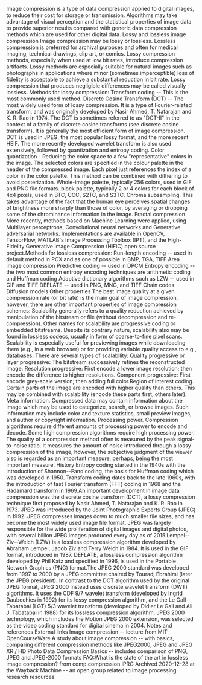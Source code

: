 Image compression is a type of data compression applied to digital
images, to reduce their cost for storage or transmission. Algorithms may
take advantage of visual perception and the statistical properties of
image data to provide superior results compared with generic data
compression methods which are used for other digital data. Lossy and
lossless image compression Image compression may be lossy or lossless.
Lossless compression is preferred for archival purposes and often for
medical imaging, technical drawings, clip art, or comics. Lossy
compression methods, especially when used at low bit rates, introduce
compression artifacts. Lossy methods are especially suitable for natural
images such as photographs in applications where minor (sometimes
imperceptible) loss of fidelity is acceptable to achieve a substantial
reduction in bit rate. Lossy compression that produces negligible
differences may be called visually lossless. Methods for lossy
compression: Transform coding -- This is the most commonly used method.
Discrete Cosine Transform (DCT) -- The most widely used form of lossy
compression. It is a type of Fourier-related transform, and was
originally developed by Nasir Ahmed, T. Natarajan and K. R. Rao in 1974.
The DCT is sometimes referred to as \"DCT-II\" in the context of a
family of discrete cosine transforms (see discrete cosine transform). It
is generally the most efficient form of image compression. DCT is used
in JPEG, the most popular lossy format, and the more recent HEIF. The
more recently developed wavelet transform is also used extensively,
followed by quantization and entropy coding. Color quantization -
Reducing the color space to a few \"representative\" colors in the
image. The selected colors are specified in the colour palette in the
header of the compressed image. Each pixel just references the index of
a color in the color palette. This method can be combined with dithering
to avoid posterization. Whole-image palette, typically 256 colors, used
in GIF and PNG file formats. block palette, typically 2 or 4 colors for
each block of 4x4 pixels, used in BTC, CCC, S2TC, and S3TC. Chroma
subsampling. This takes advantage of the fact that the human eye
perceives spatial changes of brightness more sharply than those of
color, by averaging or dropping some of the chrominance information in
the image. Fractal compression. More recently, methods based on Machine
Learning were applied, using Multilayer perceptrons, Convolutional
neural networks and Generative adversarial networks. Implementations are
available in OpenCV, TensorFlow, MATLAB\'s Image Processing Toolbox
(IPT), and the High-Fidelity Generative Image Compression (HiFiC) open
source project.Methods for lossless compression: Run-length encoding --
used in default method in PCX and as one of possible in BMP, TGA, TIFF
Area image compression Predictive coding -- used in DPCM Entropy
encoding -- the two most common entropy encoding techniques are
arithmetic coding and Huffman coding Adaptive dictionary algorithms such
as LZW -- used in GIF and TIFF DEFLATE -- used in PNG, MNG, and TIFF
Chain codes Diffusion models Other properties The best image quality at
a given compression rate (or bit rate) is the main goal of image
compression, however, there are other important properties of image
compression schemes: Scalability generally refers to a quality reduction
achieved by manipulation of the bitstream or file (without decompression
and re-compression). Other names for scalability are progressive coding
or embedded bitstreams. Despite its contrary nature, scalability also
may be found in lossless codecs, usually in form of coarse-to-fine pixel
scans. Scalability is especially useful for previewing images while
downloading them (e.g., in a web browser) or for providing variable
quality access to e.g., databases. There are several types of
scalability: Quality progressive or layer progressive: The bitstream
successively refines the reconstructed image. Resolution progressive:
First encode a lower image resolution; then encode the difference to
higher resolutions. Component progressive: First encode grey-scale
version; then adding full color.Region of interest coding. Certain parts
of the image are encoded with higher quality than others. This may be
combined with scalability (encode these parts first, others later). Meta
information. Compressed data may contain information about the image
which may be used to categorize, search, or browse images. Such
information may include color and texture statistics, small preview
images, and author or copyright information. Processing power.
Compression algorithms require different amounts of processing power to
encode and decode. Some high compression algorithms require high
processing power. The quality of a compression method often is measured
by the peak signal-to-noise ratio. It measures the amount of noise
introduced through a lossy compression of the image, however, the
subjective judgment of the viewer also is regarded as an important
measure, perhaps, being the most important measure. History Entropy
coding started in the 1940s with the introduction of Shannon--Fano
coding, the basis for Huffman coding which was developed in 1950.
Transform coding dates back to the late 1960s, with the introduction of
fast Fourier transform (FFT) coding in 1968 and the Hadamard transform
in 1969.An important development in image data compression was the
discrete cosine transform (DCT), a lossy compression technique first
proposed by Nasir Ahmed, T. Natarajan and K. R. Rao in 1973. JPEG was
introduced by the Joint Photographic Experts Group (JPEG) in 1992. JPEG
compresses images down to much smaller file sizes, and has become the
most widely used image file format. JPEG was largely responsible for the
wide proliferation of digital images and digital photos, with several
billion JPEG images produced every day as of 2015.Lempel--Ziv--Welch
(LZW) is a lossless compression algorithm developed by Abraham Lempel,
Jacob Ziv and Terry Welch in 1984. It is used in the GIF format,
introduced in 1987. DEFLATE, a lossless compression algorithm developed
by Phil Katz and specified in 1996, is used in the Portable Network
Graphics (PNG) format.The JPEG 2000 standard was developed from 1997 to
2000 by a JPEG committee chaired by Touradj Ebrahimi (later the JPEG
president). In contrast to the DCT algorithm used by the original JPEG
format, JPEG 2000 instead uses discrete wavelet transform (DWT)
algorithms. It uses the CDF 9/7 wavelet transform (developed by Ingrid
Daubechies in 1992) for its lossy compression algorithm, and the Le
Gall--Tabatabai (LGT) 5/3 wavelet transform (developed by Didier Le Gall
and Ali J. Tabatabai in 1988) for its lossless compression algorithm.
JPEG 2000 technology, which includes the Motion JPEG 2000 extension, was
selected as the video coding standard for digital cinema in 2004. Notes
and references External links Image compression -- lecture from MIT
OpenCourseWare A study about image compression -- with basics, comparing
different compression methods like JPEG2000, JPEG and JPEG XR / HD Photo
Data Compression Basics -- includes comparison of PNG, JPEG and
JPEG-2000 formats FAQ:What is the state of the art in lossless image
compression? from comp.compression IPRG Archived 2020-12-28 at the
Wayback Machine -- an open group related to image processing research
resources
